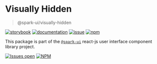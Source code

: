 # Visually Hidden
> @spark-ui/visually-hidden

[![storybook](https://img.shields.io/badge/storybook-black?logo=storybook)](https://sparkui.vercel.app/?path=/docs/components-visuallyhidden--docs)
[![documentation](https://img.shields.io/badge/documentation-black?logo=googledocs)](https://sparkui-adv.vercel.app/docs/components/visually-hidden)
[![issue](https://img.shields.io/badge/report%20a%20bug-black?logo=openbugbounty&logoColor=red)](https://github.com/adevinta/spark/issues/new?&projects=4&template=bug-report.yml&assignees=&labels=component,visually-hidden)
[![npm](https://img.shields.io/npm/dt/%40spark-ui/visually-hidden?logo=npm&labelColor=black)](https://www.npmjs.com/package/@spark-ui/visually-hidden)


This package is part of the [`@spark-ui`](https://github.com/adevinta/spark) react-js user interface component library project.

[![Issues open](https://img.shields.io/github/issues-search/adevinta/spark?query=is%3Aopen%20label%3Acomponent%20label%3Avisually-hidden&logo=openbugbounty&logoColor=red&label=issues%20open&color=red)](https://github.com/adevinta/spark/issues?q=is%3Aopen+label%3Acomponent+label%3Avisually-hidden)
[![NPM](https://img.shields.io/npm/l/%40spark-ui%2Fvisually-hidden)](https://github.com/adevinta/spark/blob/main/packages/components/visually-hidden/LICENSE.md)
